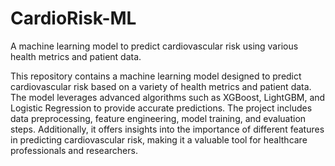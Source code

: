 # CardioRisk-ML
A machine learning model to predict cardiovascular risk using various health metrics and patient data.

This repository contains a machine learning model designed to predict cardiovascular risk based on a variety of health metrics and patient data.
The model leverages advanced algorithms such as XGBoost, LightGBM, and Logistic Regression to provide accurate predictions. The project includes
data preprocessing, feature engineering, model training, and evaluation steps. Additionally, it offers insights into the importance of different
features in predicting cardiovascular risk, making it a valuable tool for healthcare professionals and researchers.
